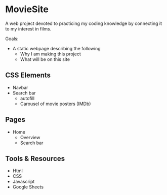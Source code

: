 # MovieSite
A web project devoted to practicing my coding knowledge by connecting it to my interest in films.

Goals:

* A static webpage describing the following
    * Why I am making this project
    * What will be on this site


## CSS Elements
* Navbar
* Search bar 
    * autofill
    * Carousel of movie posters (IMDb)

## Pages
* Home
    * Overview
    * Search bar
    


## Tools & Resources
* Html
* CSS
* Javascript
* Google Sheets
